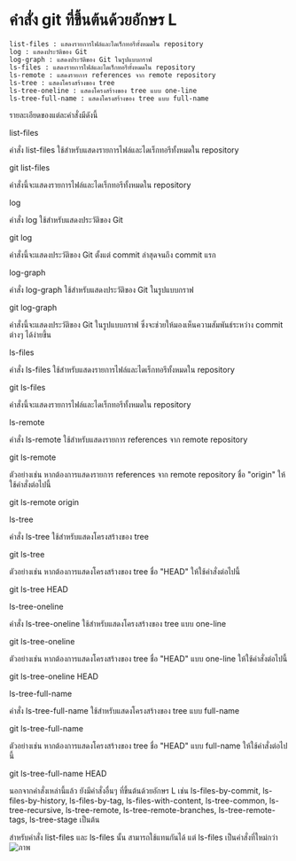 # คำสั่ง git ที่ขึ้นต้นด้วยอักษร L

    list-files : แสดงรายการไฟล์และไดเร็กทอรีทั้งหมดใน repository
    log : แสดงประวัติของ Git
    log-graph : แสดงประวัติของ Git ในรูปแบบกราฟ
    ls-files : แสดงรายการไฟล์และไดเร็กทอรีทั้งหมดใน repository
    ls-remote : แสดงรายการ references จาก remote repository
    ls-tree : แสดงโครงสร้างของ tree
    ls-tree-oneline : แสดงโครงสร้างของ tree แบบ one-line
    ls-tree-full-name : แสดงโครงสร้างของ tree แบบ full-name

รายละเอียดของแต่ละคำสั่งมีดังนี้

list-files

คำสั่ง list-files ใช้สำหรับแสดงรายการไฟล์และไดเร็กทอรีทั้งหมดใน repository

git list-files

คำสั่งนี้จะแสดงรายการไฟล์และไดเร็กทอรีทั้งหมดใน repository

log

คำสั่ง log ใช้สำหรับแสดงประวัติของ Git

git log

คำสั่งนี้จะแสดงประวัติของ Git ตั้งแต่ commit ล่าสุดจนถึง commit แรก

log-graph

คำสั่ง log-graph ใช้สำหรับแสดงประวัติของ Git ในรูปแบบกราฟ

git log-graph

คำสั่งนี้จะแสดงประวัติของ Git ในรูปแบบกราฟ ซึ่งจะช่วยให้มองเห็นความสัมพันธ์ระหว่าง commit ต่างๆ ได้ง่ายขึ้น

ls-files

คำสั่ง ls-files ใช้สำหรับแสดงรายการไฟล์และไดเร็กทอรีทั้งหมดใน repository

git ls-files

คำสั่งนี้จะแสดงรายการไฟล์และไดเร็กทอรีทั้งหมดใน repository

ls-remote

คำสั่ง ls-remote ใช้สำหรับแสดงรายการ references จาก remote repository

git ls-remote <remote>

ตัวอย่างเช่น หากต้องการแสดงรายการ references จาก remote repository ชื่อ "origin" ให้ใช้คำสั่งต่อไปนี้

git ls-remote origin

ls-tree

คำสั่ง ls-tree ใช้สำหรับแสดงโครงสร้างของ tree

git ls-tree <tree-ish>

ตัวอย่างเช่น หากต้องการแสดงโครงสร้างของ tree ชื่อ "HEAD" ให้ใช้คำสั่งต่อไปนี้

git ls-tree HEAD

ls-tree-oneline

คำสั่ง ls-tree-oneline ใช้สำหรับแสดงโครงสร้างของ tree แบบ one-line

git ls-tree-oneline <tree-ish>

ตัวอย่างเช่น หากต้องการแสดงโครงสร้างของ tree ชื่อ "HEAD" แบบ one-line ให้ใช้คำสั่งต่อไปนี้

git ls-tree-oneline HEAD

ls-tree-full-name

คำสั่ง ls-tree-full-name ใช้สำหรับแสดงโครงสร้างของ tree แบบ full-name

git ls-tree-full-name <tree-ish>

ตัวอย่างเช่น หากต้องการแสดงโครงสร้างของ tree ชื่อ "HEAD" แบบ full-name ให้ใช้คำสั่งต่อไปนี้

git ls-tree-full-name HEAD

นอกจากคำสั่งเหล่านี้แล้ว ยังมีคำสั่งอื่นๆ ที่ขึ้นต้นด้วยอักษร L เช่น ls-files-by-commit, ls-files-by-history, ls-files-by-tag, ls-files-with-content, ls-tree-common, ls-tree-recursive, ls-tree-remote, ls-tree-remote-branches, ls-tree-remote-tags, ls-tree-stage เป็นต้น

สำหรับคำสั่ง list-files และ ls-files นั้น สามารถใช้แทนกันได้ แต่ ls-files เป็นคำสั่งที่ใหม่กว่า
![ภาพ](https://github.com/AnchisaPhetnoi/Git_A-Z_Mission_65030289/assets/144197034/3b04666f-89ae-4cfe-ad56-beb23fa24ef4)
